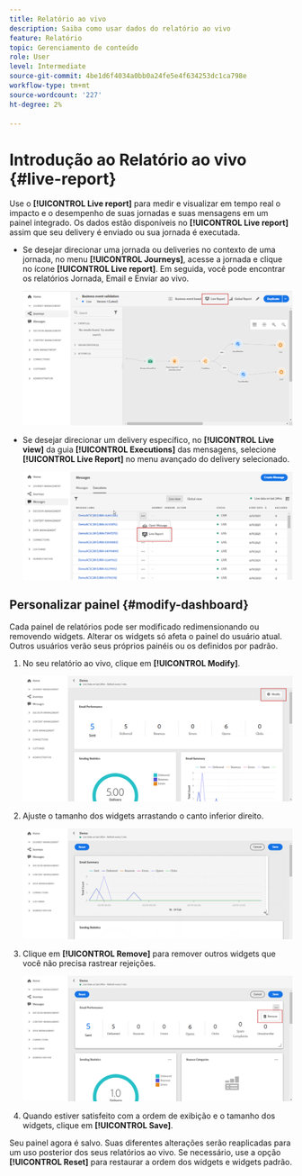 ```yaml
---
title: Relatório ao vivo
description: Saiba como usar dados do relatório ao vivo
feature: Relatório
topic: Gerenciamento de conteúdo
role: User
level: Intermediate
source-git-commit: 4be1d6f4034a0bb0a24fe5e4f634253dc1ca798e
workflow-type: tm+mt
source-wordcount: '227'
ht-degree: 2%

---
```


# Introdução ao Relatório ao vivo {#live-report}

Use o **[!UICONTROL Live report]** para medir e visualizar em tempo real o impacto e o desempenho de suas jornadas e suas mensagens em um painel integrado.
Os dados estão disponíveis no **[!UICONTROL Live report]** assim que seu delivery é enviado ou sua jornada é executada.

* Se desejar direcionar uma jornada ou deliveries no contexto de uma jornada, no menu **[!UICONTROL Journeys]**, acesse a jornada e clique no ícone **[!UICONTROL Live report]**. Em seguida, você pode encontrar os relatórios Jornada, Email e Enviar ao vivo.

   ![](../assets/report_journey.png)

* Se desejar direcionar um delivery específico, no **[!UICONTROL Live view]** da guia **[!UICONTROL Executions]** das mensagens, selecione **[!UICONTROL Live Report]** no menu avançado do delivery selecionado.

   ![](../assets/report_2.png)

## Personalizar painel {#modify-dashboard}

Cada painel de relatórios pode ser modificado redimensionando ou removendo widgets. Alterar os widgets só afeta o painel do usuário atual. Outros usuários verão seus próprios painéis ou os definidos por padrão.

1. No seu relatório ao vivo, clique em **[!UICONTROL Modify]**.

   ![](../assets/report_modify_1.png)

1. Ajuste o tamanho dos widgets arrastando o canto inferior direito.

   ![](../assets/report_modify_2.png)

1. Clique em **[!UICONTROL Remove]** para remover outros widgets que você não precisa rastrear rejeições.

   ![](../assets/report_modify_3.png)

1. Quando estiver satisfeito com a ordem de exibição e o tamanho dos widgets, clique em **[!UICONTROL Save]**.

Seu painel agora é salvo. Suas diferentes alterações serão reaplicadas para um uso posterior dos seus relatórios ao vivo. Se necessário, use a opção **[!UICONTROL Reset]** para restaurar a ordem dos widgets e widgets padrão.
